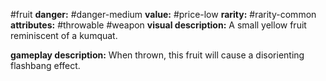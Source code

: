#fruit
**danger:** #danger-medium
**value:** #price-low
**rarity:** #rarity-common
**attributes:** #throwable #weapon
**visual description:** A small yellow fruit reminiscent of a kumquat.

**gameplay description:** When thrown, this fruit will cause a disorienting flashbang effect.
